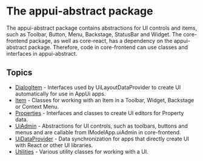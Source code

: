 # The appui-abstract package

The appui-abstract package contains abstractions for UI controls and items, such as Toolbar, Button, Menu, Backstage, StatusBar and Widget.
The core-frontend package, as well as core-react, has a dependency on the appui-abstract package.
Therefore, code in core-frontend can use classes and interfaces in appui-abstract.

## Topics

- [DialogItem](./DialogItem.md) - Interfaces used by UiLayoutDataProvider to create UI automatically for use in AppUi apps.
- [Item](./Item.md) - Classes for working with an Item in a Toolbar, Widget, Backstage or Context Menu.
- [Properties](./Properties.md) - Interfaces and classes to create UI editors for Property data.
- [UiAdmin](./UiAdmin.md) - Abstractions for UI controls, such as toolbars, buttons and menus and are callable from IModelApp.uiAdmin in core-frontend.
- [UiDataProvider](./UiDataProvider.md) - Data synchronization for apps that directly create UI with React or other UI libraries.
- [Utilities](./Utilities.md) - Various utility classes for working with a UI.
